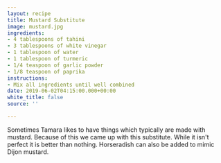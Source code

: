 ```yaml
---
layout: recipe
title: Mustard Substitute
image: mustard.jpg
ingredients:
- 4 tablespoons of tahini
- 3 tablespoons of white vinegar
- 1 tablespoon of water
- 1 tablespoon of turmeric
- 1/4 teaspoon of garlic powder
- 1/8 teaspoon of paprika
instructions:
- Mix all ingredients until well combined
date: 2019-06-02T04:15:00.000+00:00
white_title: false
source: ''

---
```

Sometimes Tamara likes to have things which typically are made with mustard. Because of this we came up with this substitute. While it isn't perfect it is better than nothing. Horseradish can also be added to mimic Dijon mustard.